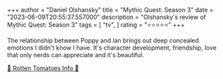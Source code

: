 +++
author = "Daniel Olshansky"
title = "Mythic Quest: Season 3"
date = "2023-06-09T20:55:37.557000"
description = "Olshansky's review of Mythic Quest: Season 3"
tags = [
    "tv",
]
rating = "⭐⭐⭐⭐⭐"
+++

The relationship between Poppy and Ian brings out deep concealed emotions I didn't know I have. It's character development, friendship, love that only nerds can appreciate and it's beautiful.

[🍅 Rotten Tomatoes Info 🍅](https://www.rottentomatoes.com//tv/mythic_quest/s03)